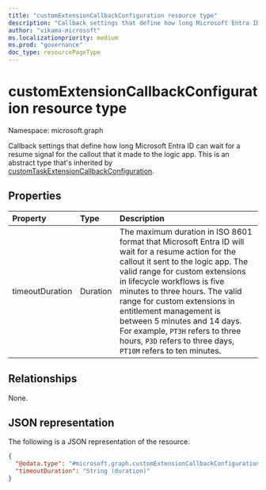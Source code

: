 ```yaml
---
title: "customExtensionCallbackConfiguration resource type"
description: "Callback settings that define how long Microsoft Entra ID can wait for a resume signal for the callout that it made to the logic app."
author: "vikama-microsoft"
ms.localizationpriority: medium
ms.prod: "governance"
doc_type: resourcePageType
---
```


# customExtensionCallbackConfiguration resource type

Namespace: microsoft.graph

Callback settings that define how long Microsoft Entra ID can wait for a resume signal for the callout that it made to the logic app. This is an abstract type that's inherited by [customTaskExtensionCallbackConfiguration](../resources/identitygovernance-customtaskextensioncallbackconfiguration.md).

## Properties

|Property|Type|Description|
|:---|:---|:---|
|timeoutDuration|Duration|The maximum duration in ISO 8601 format that Microsoft Entra ID will wait for a resume action for the callout it sent to the logic app. The valid range for custom extensions in lifecycle workflows is five minutes to three hours. The valid range for custom extensions in entitlement management is between 5 minutes and 14 days. For example, `PT3H` refers to three hours, `P3D` refers to three days, `PT10M` refers to ten minutes.|



## Relationships
None.

## JSON representation

The following is a JSON representation of the resource.
<!-- {
  "blockType": "resource",
  "@odata.type": "microsoft.graph.customExtensionCallbackConfiguration"
}
-->
``` json
{
  "@odata.type": "#microsoft.graph.customExtensionCallbackConfiguration",
  "timeoutDuration": "String (duration)"
}
```
